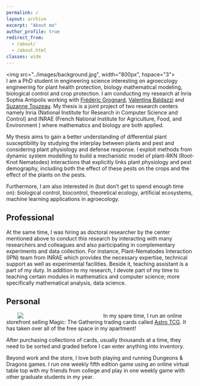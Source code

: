```yaml
---
permalink: /
layout: archive
excerpt: "About me"
author_profile: true
redirect_from: 
  - /about/
  - /about.html
classes: wide
---
```


<img src="../images/background.jpg", width="800px", hspace="3"><br clear="left">
I am a PhD student in engineering science interesting on agroecology engineering for plant health protection, biology mathematical modeling, biological control and crop protection. I am conducting my research at Inria Sophia Antipolis working with [Frédéric Grognard](http://www-sop.inria.fr/members/Frederic.Grognard), [Valentina Baldazzi](https://www.researchgate.net/profile/Valentina-Baldazzi) and [Suzanne Touzeau](https://www6.paca.inrae.fr/institut-sophia-agrobiotech_eng/Research-teams/M2P2/Team-members/TOUZEAU-Suzanne). My thesis is a joint project of two research centers namely Inria (National Institute for Research in Computer Science and Control) and INRAE (French National Institute for Agriculture, Food, and Environment ) where mathematics and biology are both applied.


My thesis aims to gain a better understanding of differential plant susceptibility by studying the interplay between plants and pest and considering plant physiology and defense response. I exploit methods from dynamic system modelling to build a mechanistic model of plant-RKN (Root-Knot Nematodes) interactions that explicitly links plant physiology and pest demography, including both the effect of these pests on the crops and the effect of the plants on the pests.

Furthermore, I am also interested in (but don’t get to spend enough time on): biological control, biocontrol, theoretical ecology, artificial ecosystems, machine learning applications in agroecology.

## Professional

At the same time, I was hiring as doctoral researcher by the center mentioned above to conduct this research by interacting with many researchers and colleagues and also participating in complementary experiments and data collection. For instance, Plant-Nematodes Interaction (IPN) team from INRAE which provides the necessary expertise, technical support as well as experimental facilities. Beside it, teaching assistant is a part of my duty. In addition to my research, I devote part of my time to teaching certain modules in mathematics and computer science; more specifically mathematical analysis, data science.

## Personal
<img src="../images/astro_tcg.jpg" width="200px" align="left" hspace="30"> 

In my spare time, I run an online storefront selling Magic: The Gathering trading cards called [Astro TCG](https://shop.tcgplayer.com/sellerfeedback/346ad38b). It has taken over all of the free space in my apartment! 

After purchasing collections of cards, usually thousands at a time, they need to be sorted and graded before I can enter anything into inventory. <br clear="left">

Beyond work and the store, I love both playing and running Dungeons & Dragons games. I run one weekly fifth edition game using an online virtual table top with my friends from college and play in one weekly game with other graduate students in my year.
